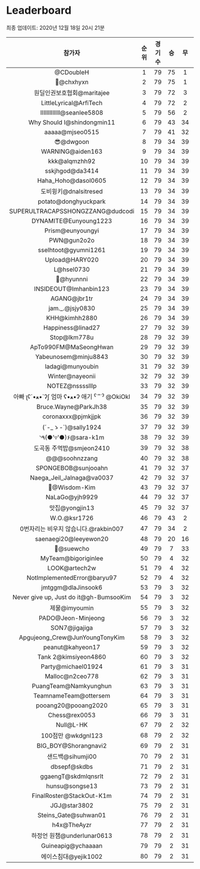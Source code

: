 # Leaderboard
최종 업데이트: 2020년 12월 18일 20시 21분




| 참가자 | 순위 | 경기수 | 승 | 무 | 패 | 승점 |
|:---:|:---:|:---:|:---:|:---:|:---:|:---:|
| @CDoubleH | 1 | 79 | 75 | 1 | 3 | 226 |
| 👑@chxhyxn | 2 | 79 | 75 | 1 | 3 | 226 |
| 원딜인권보호협회@maritajee | 3 | 79 | 72 | 3 | 4 | 219 |
| LittleLyrical@ArfiTech | 4 | 79 | 72 | 2 | 5 | 218 |
| lIIIlllIlIlIl@seanlee5808 | 5 | 79 | 56 | 2 | 21 | 170 |
| Why Should I@shindongmin11 | 6 | 79 | 43 | 34 | 2 | 163 |
| aaaaa@mjseo0515 | 7 | 79 | 41 | 32 | 6 | 155 |
| 😎@dwgoon | 8 | 79 | 34 | 39 | 6 | 141 |
| WARNING@aiden163 | 9 | 79 | 34 | 39 | 6 | 141 |
| kkk@alqmzhh92 | 10 | 79 | 34 | 39 | 6 | 141 |
| sskjhgod@da3414 | 11 | 79 | 34 | 39 | 6 | 141 |
| Haha_Hoho@dasol0605 | 12 | 79 | 34 | 39 | 6 | 141 |
| 도비윙키@dnalsitresed | 13 | 79 | 34 | 39 | 6 | 141 |
| potato@donghyuckpark | 14 | 79 | 34 | 39 | 6 | 141 |
| SUPERULTRACAPSSHONGZZANG@dudcodi | 15 | 79 | 34 | 39 | 6 | 141 |
| DYNAMITE@Eunyoung1223 | 16 | 79 | 34 | 39 | 6 | 141 |
| Prism@eunyoungyi | 17 | 79 | 34 | 39 | 6 | 141 |
| PWN@gun2o2o | 18 | 79 | 34 | 39 | 6 | 141 |
| sselhtoot@gyumni1261 | 19 | 79 | 34 | 39 | 6 | 141 |
| Upload@HARY020 | 20 | 79 | 34 | 39 | 6 | 141 |
| L@hsel0730 | 21 | 79 | 34 | 39 | 6 | 141 |
| 🐻@hyunnni | 22 | 79 | 34 | 39 | 6 | 141 |
| INSIDEOUT@Imhanbin123 | 23 | 79 | 34 | 39 | 6 | 141 |
| AGANG@jbr1tr | 24 | 79 | 34 | 39 | 6 | 141 |
| jam._.@jsjy0830 | 25 | 79 | 34 | 39 | 6 | 141 |
| KHH@kimhh2880 | 26 | 79 | 34 | 39 | 6 | 141 |
| Happiness@linad27 | 27 | 79 | 32 | 39 | 8 | 135 |
| Stop@lkm778u | 28 | 79 | 32 | 39 | 8 | 135 |
| ApTo990FM@MaSeongHwan | 29 | 79 | 32 | 39 | 8 | 135 |
| Yabeunosem@minju8843 | 30 | 79 | 32 | 39 | 8 | 135 |
| ladagi@munyoubin | 31 | 79 | 32 | 39 | 8 | 135 |
| Winter@nayeonii | 32 | 79 | 32 | 39 | 8 | 135 |
| NOTEZ@nsssslllp | 33 | 79 | 32 | 39 | 8 | 135 |
|  아빠  ʅʕ´•ﻌ•`ʔʃ  엄마 ʕ•ﻌ•ʔ 애기 ˁ˙˟˙ˀ @OkiOkl | 34 | 79 | 32 | 39 | 8 | 135 |
| Bruce.Wayne@ParkJh38 | 35 | 79 | 32 | 39 | 8 | 135 |
| coronaxxx@pjmkjjpk | 36 | 79 | 32 | 39 | 8 | 135 |
| (´-_ゝ-`)@sally1924 | 37 | 79 | 32 | 39 | 8 | 135 |
| ◝٩(●'▿'●)۶@sara-k1m | 38 | 79 | 32 | 39 | 8 | 135 |
| 도곡동 주먹밥@smjeon2410 | 39 | 79 | 32 | 38 | 9 | 134 |
| @@@soohnzzang | 40 | 79 | 32 | 38 | 9 | 134 |
| SPONGEBOB@sunjooahn | 41 | 79 | 32 | 37 | 10 | 133 |
| Naega_Jeil_Jalnaga@va0037 | 42 | 79 | 32 | 37 | 10 | 133 |
| 🤦‍@Wisdom-Kim | 43 | 79 | 32 | 37 | 10 | 133 |
| NaLaGo@yjh9929 | 44 | 79 | 32 | 37 | 10 | 133 |
| 맛집@yongjin13 | 45 | 79 | 32 | 37 | 10 | 133 |
| W.O.@ksr1726 | 46 | 79 | 43 | 2 | 34 | 131 |
| 0번자리는 비우지 않습니다.@rakbin007 | 47 | 79 | 34 | 2 | 43 | 104 |
| saenaegi20@leeyewon20 | 48 | 79 | 20 | 16 | 43 | 76 |
| 👏@suewcho | 49 | 79 | 7 | 33 | 39 | 54 |
| MyTeam@bigoriginlee | 50 | 79 | 4 | 32 | 43 | 44 |
| LOOK@artech2w | 51 | 79 | 4 | 32 | 43 | 44 |
| NotImplementedError@baryu97 | 52 | 79 | 4 | 32 | 43 | 44 |
| jmtggm@dlaJinsook6 | 53 | 79 | 3 | 32 | 44 | 41 |
| Never give up, Just do it@gh-BumsooKim | 54 | 79 | 3 | 32 | 44 | 41 |
| 제물@imyoumin | 55 | 79 | 3 | 32 | 44 | 41 |
| PADO@Jeon-Minjeong | 56 | 79 | 3 | 32 | 44 | 41 |
| SON7@jigajiga | 57 | 79 | 3 | 32 | 44 | 41 |
| Apgujeong_Crew@JunYoungTonyKim | 58 | 79 | 3 | 32 | 44 | 41 |
| peanut@kahyeon17 | 59 | 79 | 3 | 32 | 44 | 41 |
| Tank 2@kimsiyeon4860 | 60 | 79 | 3 | 32 | 44 | 41 |
| Party@michael01924 | 61 | 79 | 3 | 31 | 45 | 40 |
| Malloc@n2ceo778 | 62 | 79 | 3 | 31 | 45 | 40 |
| PuangTeam@Namkyunghun | 63 | 79 | 3 | 31 | 45 | 40 |
| TeamnameTeam@ottersem | 64 | 79 | 3 | 31 | 45 | 40 |
| pooang20@pooang2020 | 65 | 79 | 3 | 31 | 45 | 40 |
| Chess@rex0053 | 66 | 79 | 3 | 31 | 45 | 40 |
| Null@L-HK | 67 | 79 | 2 | 32 | 45 | 38 |
| 100점만 @wkdgnl123 | 68 | 79 | 2 | 32 | 45 | 38 |
| BIG_BOY@Shorangnavi2 | 69 | 79 | 2 | 31 | 46 | 37 |
| 샌드백@sihumji00 | 70 | 79 | 2 | 31 | 46 | 37 |
| dbsepf@skdbs | 71 | 79 | 2 | 31 | 46 | 37 |
| ggaengT@skdmlqnsrlt | 72 | 79 | 2 | 31 | 46 | 37 |
| hunsu@songse13 | 73 | 79 | 2 | 31 | 46 | 37 |
| FinalRoster@StackOut-K1m | 74 | 79 | 2 | 31 | 46 | 37 |
| JGJ@star3802 | 75 | 79 | 2 | 31 | 46 | 37 |
| Steins_Gate@suhwan01 | 76 | 79 | 2 | 31 | 46 | 37 |
| h4x@TheAyzr | 77 | 79 | 2 | 31 | 46 | 37 |
| 하정언 원챔@underlunar0613 | 78 | 79 | 2 | 31 | 46 | 37 |
| Guineapig@ychaaaan | 79 | 79 | 2 | 31 | 46 | 37 |
| 에이스침대@yejik1002 | 80 | 79 | 2 | 31 | 46 | 37 |